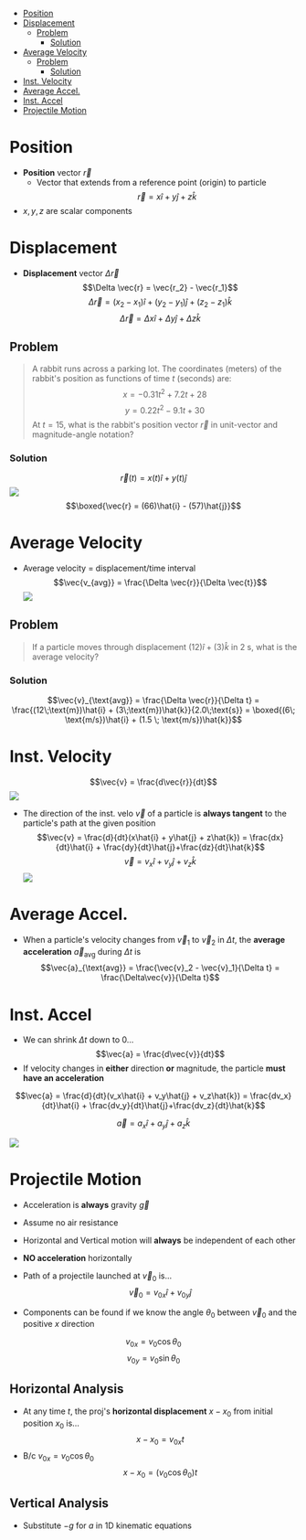 - [Position](#Position)
- [Displacement](#Displacement)
	- [Problem](#Problem)
		- [Solution](#Solution)
- [Average Velocity](#Average%20Velocity)
	- [Problem](#Problem)
		- [Solution](#Solution)
- [Inst. Velocity](#Inst.%20Velocity)
- [Average Accel.](#Average%20Accel.)
- [Inst. Accel](#Inst.%20Accel)
- [Projectile Motion](#Projectile%20Motion)


# Position
- **Position** vector $\vec{r}$
	- Vector that extends from a reference point (origin) to particle
$$\vec{r} = x\hat{i} + y\hat{j} + z\hat{k}$$
- $x, y, z$ are scalar components


# Displacement
- **Displacement** vector $\Delta \vec{r}$
$$\Delta \vec{r} = \vec{r_2} - \vec{r_1}$$
$$\Delta \vec{r} = (x_2 - x_1) \hat{i} + (y_2 - y_1) \hat{j} + (z_2 - z_1) \hat{k}$$
$$\Delta \vec{r} = \Delta x\hat{i} + \Delta y \hat{j} + \Delta z \hat{k}$$

## Problem
> A rabbit runs across a parking lot. The coordinates (meters) of the rabbit's position as functions of time $t$ (seconds) are:
> $$x = -0.31t^2 + 7.2t + 28$$
> $$y = 0.22t^2 - 9.1t + 30$$
>At $t = 15$, what is the rabbit's position vector $\vec{r}$ in unit-vector and magnitude-angle notation?

### Solution
$$\vec{r}(t) = x(t)\hat{i} + y(t)\hat{j}$$
![](Pasted%20image%2020230628010158.png)
	$$\boxed{\vec{r} = (66)\hat{i} - (57)\hat{j}}$$


# Average Velocity
- Average velocity = displacement/time interval
$$\vec{v_{avg}} = \frac{\Delta \vec{r}}{\Delta \vec{t}}$$
![](Pasted%20image%2020230628010309.png)

## Problem
> If a particle moves through displacement $(12)\hat{i} + (3)\hat{k}$ in $2$ s, what is the average velocity?

### Solution
$$\vec{v}_{\text{avg}} = \frac{\Delta \vec{r}}{\Delta t} = \frac{(12\;\text{m})\hat{i} + (3\;\text{m})\hat{k}}{2.0\;\text{s}} = \boxed{(6\; \text{m/s})\hat{i} + (1.5 \; \text{m/s})\hat{k}}$$


# Inst. Velocity
$$\vec{v} = \frac{d\vec{r}}{dt}$$
![](Pasted%20image%2020230628010811.png)
- The direction of the inst. velo $\vec{v}$ of a particle is **always tangent** to the particle's path at the given position
$$\vec{v} = \frac{d}{dt}(x\hat{i} + y\hat{j} + z\hat{k}) = \frac{dx}{dt}\hat{i} + \frac{dy}{dt}\hat{j}+\frac{dz}{dt}\hat{k}$$
$$\vec{v} = v_x\hat{i}+v_y\hat{j}+v_z\hat{k}$$
![](Pasted%20image%2020230629000145.png)

# Average Accel.
- When a particle's velocity changes from $\vec{v}_1$ to $\vec{v}_2$ in $\Delta t$, the **average acceleration** $\vec{a}_{\text{avg}}$ during $\Delta t$ is
$$\vec{a}_{\text{avg}} = \frac{\vec{v}_2 - \vec{v}_1}{\Delta t} = \frac{\Delta\vec{v}}{\Delta t}$$

# Inst. Accel
- We can shrink $\Delta t$ down to $0$...
$$\vec{a} = \frac{d\vec{v}}{dt}$$
- If velocity changes in **either** direction **or** magnitude, the particle **must have an acceleration**

$$\vec{a} = \frac{d}{dt}(v_x\hat{i} + v_y\hat{j} + v_z\hat{k}) = \frac{dv_x}{dt}\hat{i} + \frac{dv_y}{dt}\hat{j}+\frac{dv_z}{dt}\hat{k}$$

$$\vec{a} = a_x\hat{i}+a_y\hat{j}+a_z\hat{k}$$

![](Pasted%20image%2020230629000711.png)

# Projectile Motion
- Acceleration is **always** gravity $\vec{g}$
- Assume no air resistance
- Horizontal and Vertical motion will **always** be independent of each other
- **NO acceleration** horizontally

- Path of a projectile launched at $\vec{v}_0$ is...
$$\vec{v}_0 = v_{0x}\hat{i} + v_{0y} \hat{j}$$
- Components can be found if we know the angle $\theta_0$ between $\vec{v}_0$ and the positive $x$ direction

$$v_{0x} = v_0 \cos \theta_0$$
$$v_{0y} = v_0 \sin \theta_0$$

## Horizontal Analysis
- At any time $t$, the proj's **horizontal displacement** $x-x_0$ from initial position $x_0$ is...
$$x-x_0 = v_{0x}t$$
- B/c $v_{0x} = v_0 \cos \theta_0$
$$x - x_0 = (v_0 \cos \theta_0)t$$

## Vertical Analysis
- Substitute $-g$ for $a$ in 1D kinematic equations
